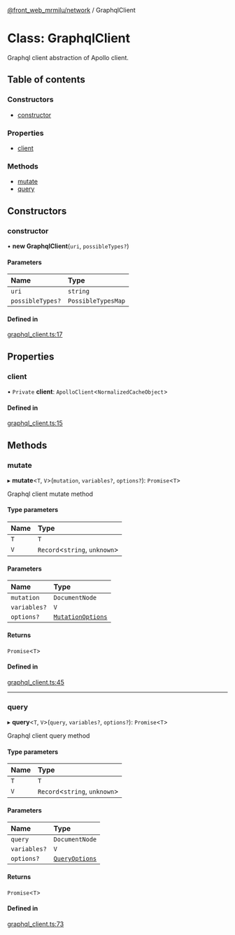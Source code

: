 [@front_web_mrmilu/network](../Network.md) / GraphqlClient

# Class: GraphqlClient

Graphql client abstraction of Apollo client.

## Table of contents

### Constructors

- [constructor](GraphqlClient.md#constructor)

### Properties

- [client](GraphqlClient.md#client)

### Methods

- [mutate](GraphqlClient.md#mutate)
- [query](GraphqlClient.md#query)

## Constructors

### constructor

• **new GraphqlClient**(`uri`, `possibleTypes?`)

#### Parameters

| Name | Type |
| :------ | :------ |
| `uri` | `string` |
| `possibleTypes?` | `PossibleTypesMap` |

#### Defined in

[graphql_client.ts:17](https://github.com/mrmilu/front_web_mrmilu/blob/5e11653/packages/network/src/graphql_client.ts#L17)

## Properties

### client

• `Private` **client**: `ApolloClient`<`NormalizedCacheObject`\>

#### Defined in

[graphql_client.ts:15](https://github.com/mrmilu/front_web_mrmilu/blob/5e11653/packages/network/src/graphql_client.ts#L15)

## Methods

### mutate

▸ **mutate**<`T`, `V`\>(`mutation`, `variables?`, `options?`): `Promise`<`T`\>

Graphql client mutate method

#### Type parameters

| Name | Type |
| :------ | :------ |
| `T` | `T` |
| `V` | `Record`<`string`, `unknown`\> |

#### Parameters

| Name | Type |
| :------ | :------ |
| `mutation` | `DocumentNode` |
| `variables?` | `V` |
| `options?` | [`MutationOptions`](../Network.md#mutationoptions) |

#### Returns

`Promise`<`T`\>

#### Defined in

[graphql_client.ts:45](https://github.com/mrmilu/front_web_mrmilu/blob/5e11653/packages/network/src/graphql_client.ts#L45)

___

### query

▸ **query**<`T`, `V`\>(`query`, `variables?`, `options?`): `Promise`<`T`\>

Graphql client query method

#### Type parameters

| Name | Type |
| :------ | :------ |
| `T` | `T` |
| `V` | `Record`<`string`, `unknown`\> |

#### Parameters

| Name | Type |
| :------ | :------ |
| `query` | `DocumentNode` |
| `variables?` | `V` |
| `options?` | [`QueryOptions`](../Network.md#queryoptions) |

#### Returns

`Promise`<`T`\>

#### Defined in

[graphql_client.ts:73](https://github.com/mrmilu/front_web_mrmilu/blob/5e11653/packages/network/src/graphql_client.ts#L73)
